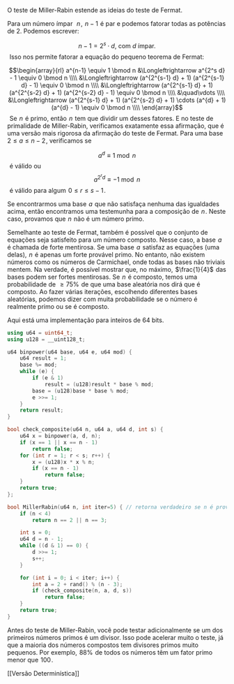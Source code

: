 
O teste de Miller-Rabin estende as ideias do teste de Fermat.

Para um número ímpar  
$n$ ,  $n-1$  é par e podemos fatorar todas as potências de 2. Podemos escrever:

$$n - 1 = 2^s \cdot d,~\text{com}~d~\text{ímpar}.$$ 
Isso nos permite fatorar a equação do pequeno teorema de Fermat:
 
$$\begin{array}{rl} a^{n-1} \equiv 1 \bmod n &\Longleftrightarrow a^{2^s d} - 1 \equiv 0 \bmod n \\\\ &\Longleftrightarrow (a^{2^{s-1} d} + 1) (a^{2^{s-1} d} - 1) \equiv 0 \bmod n \\\\ &\Longleftrightarrow (a^{2^{s-1} d} + 1) (a^{2^{s-2} d} + 1) (a^{2^{s-2} d} - 1) \equiv 0 \bmod n \\\\ &\quad\vdots \\\\ &\Longleftrightarrow (a^{2^{s-1} d} + 1) (a^{2^{s-2} d} + 1) \cdots (a^{d} + 1) (a^{d} - 1) \equiv 0 \bmod n \\\\ \end{array}$$ 
Se  $n$  é primo, então  $n$  tem que dividir um desses fatores. E no teste de primalidade de Miller-Rabin, verificamos exatamente essa afirmação, que é uma versão mais rigorosa da afirmação do teste de Fermat. Para uma base  $2 \le a \le n-2$ , verificamos se

$$a^d \equiv 1 \bmod n$$ 
é válido ou
 
$$a^{2^r d} \equiv -1 \bmod n$$ 
é válido para algum  $0 \le r \le s - 1$ .

Se encontrarmos uma base  $a$  que não satisfaça nenhuma das igualdades acima, então encontramos uma testemunha para a composição de  $n$ . Neste caso, provamos que  $n$  não é um número primo.

Semelhante ao teste de Fermat, também é possível que o conjunto de equações seja satisfeito para um número composto. Nesse caso, a base  $a$  é chamada de forte mentirosa. Se uma base  $a$  satisfaz as equações (uma delas),  $n$  é apenas um forte provável primo. No entanto, não existem números como os números de Carmichael, onde todas as bases não triviais mentem. Na verdade, é possível mostrar que, no máximo,  $\frac{1}{4}$  das bases podem ser fortes mentirosas. Se  $n$  é composto, temos uma probabilidade de  $\ge 75\%$  de que uma base aleatória nos dirá que é composto. Ao fazer várias iterações, escolhendo diferentes bases aleatórias, podemos dizer com muita probabilidade se o número é realmente primo ou se é composto.

Aqui está uma implementação para inteiros de 64 bits.

```cpp
using u64 = uint64_t;
using u128 = __uint128_t;

u64 binpower(u64 base, u64 e, u64 mod) {
    u64 result = 1;
    base %= mod;
    while (e) {
        if (e & 1)
            result = (u128)result * base % mod;
        base = (u128)base * base % mod;
        e >>= 1;
    }
    return result;
}

bool check_composite(u64 n, u64 a, u64 d, int s) {
    u64 x = binpower(a, d, n);
    if (x == 1 || x == n - 1)
        return false;
    for (int r = 1; r < s; r++) {
        x = (u128)x * x % n;
        if (x == n - 1)
            return false;
    }
    return true;
};

bool MillerRabin(u64 n, int iter=5) { // retorna verdadeiro se n é provavelmente primo, caso contrário, retorna falso.
    if (n < 4)
        return n == 2 || n == 3;

    int s = 0;
    u64 d = n - 1;
    while ((d & 1) == 0) {
        d >>= 1;
        s++;
    }

    for (int i = 0; i < iter; i++) {
        int a = 2 + rand() % (n - 3);
        if (check_composite(n, a, d, s))
            return false;
    }
    return true;
}
```
Antes do teste de Miller-Rabin, você pode testar adicionalmente se um dos primeiros números primos é um divisor. Isso pode acelerar muito o teste, já que a maioria dos números compostos tem divisores primos muito pequenos. Por exemplo,  $88\%$  de todos os números têm um fator primo menor que  $100$ .

[[Versão Determinística]]

